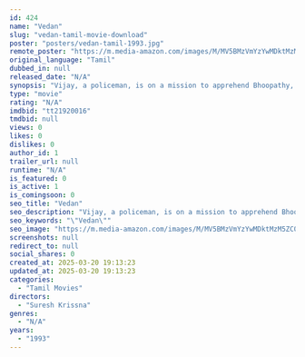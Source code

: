 ```yaml
---
id: 424
name: "Vedan"
slug: "vedan-tamil-movie-download"
poster: "posters/vedan-tamil-1993.jpg"
remote_poster: "https://m.media-amazon.com/images/M/MV5BMzVmYzYwMDktMzM5ZC00MDI2LWJlNTQtMTcyMDE4MGUwNzY3XkEyXkFqcGdeQXVyMTEzNzg0Mjkx._V1_SX300.jpg"
original_language: "Tamil"
dubbed_in: null
released_date: "N/A"
synopsis: "Vijay, a policeman, is on a mission to apprehend Bhoopathy, a criminal. He infiltrates the gang to become his right hand man. But in the bargain, he ends up witnessing the killing of his mentor."
type: "movie"
rating: "N/A"
imdbid: "tt21920016"
tmdbid: null
views: 0
likes: 0
dislikes: 0
author_id: 1
trailer_url: null
runtime: "N/A"
is_featured: 0
is_active: 1
is_comingsoon: 0
seo_title: "Vedan"
seo_description: "Vijay, a policeman, is on a mission to apprehend Bhoopathy, a criminal. He infiltrates the gang to become his right hand man. But in the bargain, he ends up witnessing the killing of his mentor."
seo_keywords: "\"Vedan\""
seo_image: "https://m.media-amazon.com/images/M/MV5BMzVmYzYwMDktMzM5ZC00MDI2LWJlNTQtMTcyMDE4MGUwNzY3XkEyXkFqcGdeQXVyMTEzNzg0Mjkx._V1_SX300.jpg"
screenshots: null
redirect_to: null
social_shares: 0
created_at: 2025-03-20 19:13:23
updated_at: 2025-03-20 19:13:23
categories:
  - "Tamil Movies"
directors:
  - "Suresh Krissna"
genres:
  - "N/A"
years:
  - "1993"
---
```

